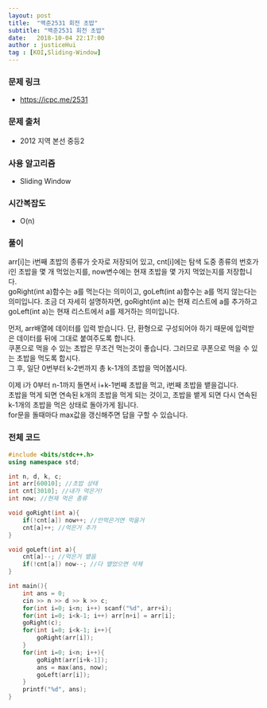 ```yaml
---
layout: post
title:  "백준2531 회전 초밥"
subtitle: "백준2531 회전 초밥"
date:   2018-10-04 22:17:00
author : justiceHui
tag : [KOI,Sliding-Window]
---
```


### 문제 링크
* https://icpc.me/2531

### 문제 출처
* 2012 지역 본선 중등2

### 사용 알고리즘
* Sliding Window

### 시간복잡도
* O(n)

### 풀이
arr[i]는 i번째 초밥의 종류가 숫자로 저장되어 있고, cnt[i]에는 탐색 도중 종류의 번호가 i인 초밥을 몇 개 먹었는지를, now변수에는 현재 초밥을 몇 가지 먹었는지를 저장합니다.<br>
goRight(int a)함수는 a를 먹는다는 의미이고, goLeft(int a)함수는 a를 먹지 않는다는 의미입니다. 조금 더 자세히 설명하자면, goRight(int a)는 현재 리스트에 a를 추가하고 goLeft(int a)는 현재 리스트에서 a를 제거하는 의미입니다.

먼저, arr배열에 데이터를 입력 받습니다. 단, 환형으로 구성되어야 하기 때문에 입력받은 데이터를 뒤에 그대로 붙여주도록 합니다.<br>
쿠폰으로 먹을 수 있는 초밥은 무조건 먹는것이 좋습니다. 그러므로 쿠폰으로 먹을 수 있는 초밥을 먹도록 합시다.<br>
그 후, 일단 0번부터 k-2번까지 총 k-1개의 초밥을 먹어봅시다.<br>

이제 i가 0부터 n-1까지 돌면서 i+k-1번째 초밥을 먹고, i번째 초밥을 뱉을겁니다.<br>
초밥을 먹게 되면 연속된 k개의 초밥을 먹게 되는 것이고, 초밥을 뱉게 되면 다시 연속된 k-1개의 초밥을 먹은 상태로 돌아가게 됩니다.<br>
for문을 돌때마다 max값을 갱신해주면 답을 구할 수 있습니다.



### 전체 코드
```cpp
#include <bits/stdc++.h>
using namespace std;

int n, d, k, c;
int arr[60010]; //초밥 상태
int cnt[3010]; //내가 먹은거!
int now; //현재 먹은 종류

void goRight(int a){
	if(!cnt[a]) now++; //안먹은거면 먹을거
	cnt[a]++; //먹은거 추가
}

void goLeft(int a){
	cnt[a]--; //먹은거 뱉음
	if(!cnt[a]) now--; //다 뱉었으면 삭제
}

int main(){
	int ans = 0;
	cin >> n >> d >> k >> c;
	for(int i=0; i<n; i++) scanf("%d", arr+i);
	for(int i=0; i<k-1; i++) arr[n+i] = arr[i];
	goRight(c);
	for(int i=0; i<k-1; i++){
		goRight(arr[i]);
	}
	for(int i=0; i<n; i++){
		goRight(arr[i+k-1]);
		ans = max(ans, now);
		goLeft(arr[i]);
	}
	printf("%d", ans);
}
```

